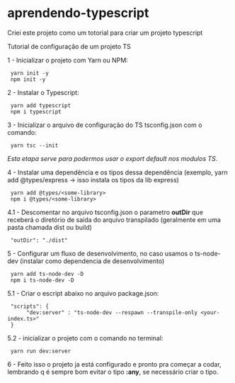 # aprendendo-typescript

Criei este projeto como um totorial para criar um projeto typescript

Tutorial de configuração de um projeto TS

1 - Inicializar o projeto com Yarn ou NPM:

     yarn init -y
     npm init -y

2 - Instalar o Typescript:

     yarn add typescript
     npm i typescript
     
3 - Inicializar o arquivo de configuração do TS tsconfig.json com  o comando:

     yarn tsc --init
     
*Esta etapa serve para podermos usar o export default nos modulos TS.*

4 - Instalar uma dependência e os tipos dessa dependência (exemplo, yarn add @types/express -> isso instala os tipos da lib express)

     yarn add @types/<some-library>
     npm i @types/<some-library>

     
4.1 - Descomentar no arquivo tsconfig.json o parametro **outDir** que receberá o diretório de saída do arquivo transpilado (geralmente em uma pasta chamada dist ou build)

     "outDir": "./dist"
     
5 - Configurar um fluxo de desenvolvimento, no caso usamos o ts-node-dev (instalar como dependencia de desenvolvimento)

     yarn add ts-node-dev -D
     npm i ts-node-dev -D

5.1 - Criar o escript abaixo no arquivo package.json:
     
     "scripts": {
          "dev:server" : "ts-node-dev --respawn --transpile-only <your-index.ts>"
     }
     
5.2 - inicializar o projeto com o comando no terminal:
     
     yarn run dev:server

6 - Feito isso o projeto ja está configurado e pronto pra começar a codar, lembrando q é sempre bom evitar o tipo **:any**, se necessário criar o tipo.

